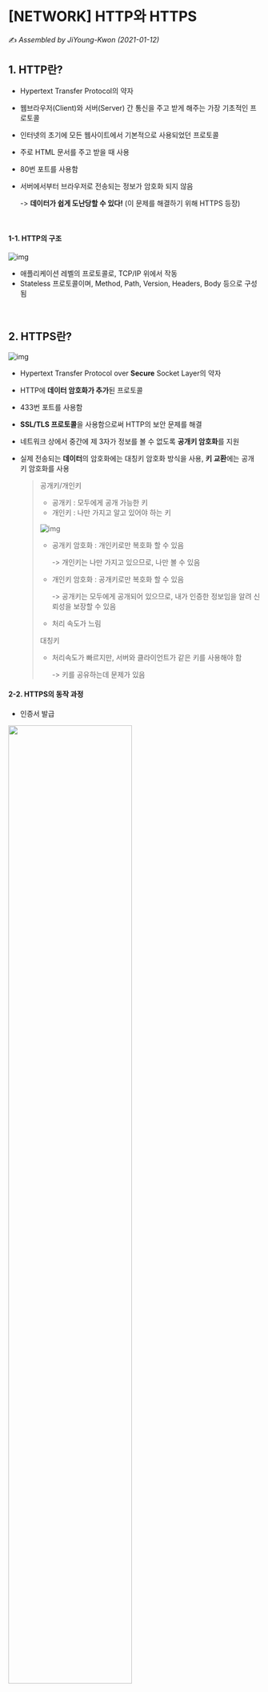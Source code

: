 # [NETWORK] HTTP와 HTTPS

:writing_hand: *Assembled by JiYoung-Kwon (2021-01-12)* 



## 1. HTTP란?

* Hypertext Transfer Protocol의 약자

* 웹브라우저(Client)와 서버(Server) 간 통신을 주고 받게 해주는 가장 기초적인 프로토콜

* 인터넷의 초기에 모든 웹사이트에서 기본적으로 사용되었던 프로토콜

* 주로 HTML 문서를 주고 받을 때 사용

* 80번 포트를 사용함

* 서버에서부터 브라우저로 전송되는 정보가 암호화 되지 않음

  -> **데이터가 쉽게 도난당할 수 있다!** (이 문제를 해결하기 위해 HTTPS 등장)

<br/>

#### 1-1. HTTP의 구조

![img](https://blog.kakaocdn.net/dn/bkdJ4Q/btqK6AXLEtC/jBZzMuJBWzdLYmqILo5Ri1/img.png)

* 애플리케이션 레벨의 프로토콜로, TCP/IP 위에서 작동
* Stateless 프로토콜이며, Method, Path, Version, Headers, Body 등으로 구성됨

<br/>

## 2. HTTPS란?

![img](https://t1.daumcdn.net/cfile/tistory/9989B1505C72885E29)

* Hypertext Transfer Protocol over **Secure** Socket Layer의 약자

* HTTP에 **데이터 암호화가 추가**된 프로토콜

* 433번 포트를 사용함

* **SSL/TLS 프로토콜**을 사용함으로써 HTTP의 보안 문제를 해결

* 네트워크 상에서 중간에 제 3자가 정보를 볼 수 없도록 **공개키 암호화**를 지원

* 실제 전송되는 **데이터**의 암호화에는 대칭키 암호화 방식을 사용, **키 교환**에는 공개키 암호화를 사용

  > 공개키/개인키
  >
  > * 공개키 : 모두에게 공개 가능한 키
  > * 개인키 : 나만 가지고 알고 있어야 하는 키
  >
  > ![img](https://blog.kakaocdn.net/dn/OKcog/btqK71fM8a4/g1HmcDOR7MVRRz7pSKKJWk/img.png)
  >
  > * 공개키 암호화 : 개인키로만 복호화 할 수 있음 
  >
  >   -> 개인키는 나만 가지고 있으므로, 나만 볼 수 있음
  >
  > * 개인키 암호화 : 공개키로만 복호화 할 수 있음
  >
  >   -> 공개키는 모두에게 공개되어 있으므로, 내가 인증한 정보임을 알려 신뢰성을 보장할 수 있음
  >
  > * 처리 속도가 느림
  >
  > 대칭키
  >
  > * 처리속도가 빠르지만, 서버와 클라이언트가 같은 키를 사용해야 함 
  >
  >   -> 키를 공유하는데 문제가 있음

#### 2-2. HTTPS의 동작 과정

* 인증서 발급

<img src= "https://t1.daumcdn.net/cfile/tistory/99F0FA445C456BB809" width = "70%">

> 1. 인터넷 사이트는 자신의 정보와 공개키를 인증기관에 제출
  2. 인증기관은 제출된 데이터 검증절차를 거쳐 개인키로 사이트에서 제출한 정보를 암호화, 인증서 발급
  3. 인증기관은 웹 브라우저에게 자신의 공개키를 제공

* 사용자의 사이트 접속

<img src= "https://t1.daumcdn.net/cfile/tistory/993364345C457AED30" width = "70%">

> 1. 사용자가 사이트에 접속하면, 자신의 인증서를 웹 브라우저에게 보냄
> 2. 웹 브라우저는 미리 받았던 인증기관의 공개키로 인증서를 해독하여 검증 -> 사이트의 정보와 사이트의 공개키를 알게 됨
> 3. 얻은 사이트 공개키로 대칭키를 암호화해 다시 사이트에 보냄
> 4. 사이트는 개인키로 암호문을 해독해 대칭키를 얻게 되고, 이제 대칭키로 데이터를 주고받을 수 있음

<img src="https://t1.daumcdn.net/cfile/tistory/9997354E5C457AF229" width = "70%">

## 3. HTTP vs HTTPS

![img](http://blog.wishket.com/wp-content/uploads/2020/02/03-3.png)

* 보안
  * HTTP : 암호화 X -> 보안에 취약함
  * HTTPS : SSL 인증서, 암호화 -> 안전하게 데이터를 주고 받을 수 있음
* 속도
  * HTTP : 속도가 비교적 빠름
  * HTTPS : 암호화/복호화 과정 필요 -> 비교적 속도가 느림
* 비용
  * HTTP : 추가 비용 X
  * HTTPS : 인증서 발급 및 유지에 필요한 추가 비용 발생

* HTTPS로 전환 시, 검색엔진 최적화(SEO)에 있어서 큰 혜택을 볼 수 있음

  * 보안 문제가 중요해 짐에 따라, 구글에서는 HTTPS를 사용하는 웹 사이트에 대해 검색 순위 결과에 약간의 가산점을 주겠다고 발표하였음
  * 사용자들이 결국에는 가장 안전하다고 생각하는 사이트를 더 많이 방문하기 때문

* 가속화된 모바일 페이지(AMP, Accelerated Mobile Pages)를 만들땐, HTTPS 프로토콜을 사용해야 함

  >  AMP 
  >
  > * 모바일 기기에서 훨씬 빠르게 콘텐츠를 로딩하기 위한 방법, Google이 만듬
  > * HTML에서 불필요한 부분을 없앤 것이라고 볼 수 있음

<br/>

## :page_with_curl: Reference

[HTTP와 HTTPS의 5가지 차이점 정리](https://whatismarketing.tistory.com/61)

[HTTP VS HTTPS 차이, 알면 사이트의 레벨이 보인다.](http://blog.wishket.com/http-vs-https-%EC%B0%A8%EC%9D%B4-%EC%95%8C%EB%A9%B4-%EC%82%AC%EC%9D%B4%ED%8A%B8%EC%9D%98-%EB%A0%88%EB%B2%A8%EC%9D%B4-%EB%B3%B4%EC%9D%B8%EB%8B%A4/)

[[Web] HTTP와 HTTPS 및 차이점](https://mangkyu.tistory.com/98)

[[네트워크]HTTP와 HTTPS의 차이점 그리고 동작 방식](https://devdy.tistory.com/14)

[Http와 Https 이해와 차이점 그리고 오해(?)](https://jeong-pro.tistory.com/89)